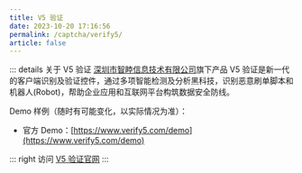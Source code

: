 ```yaml
---
title: V5 验证
date: 2023-10-20 17:16:56
permalink: /captcha/verify5/
article: false
---
```


::: details 关于 V5 验证
[深圳市智睦信息技术有限公司](https://www.tianyancha.com/company/2342592292)旗下产品 V5 验证是新一代的客户端识别及验证控件，通过多项智能检测及分析黑科技，识别恶意刷单脚本和机器人(Robot)，帮助企业应用和互联网平台构筑数据安全防线。
<br>

Demo 样例（随时有可能变化，以实际情况为准）：
<br>

- 官方 Demo：[https://www.verify5.com/demo](https://www.verify5.com/demo)

::: right
访问 [V5 验证官网](https://www.verify5.com/)
:::

<br>

<captcha-verify5></captcha-verify5>

<!-- <style>
    h1 span {
        font-family: -apple-system, BlinkMacSystemFont, "Segoe UI", Roboto, Oxygen, Ubuntu, Cantarell, "Fira Sans", "Droid Sans", "Helvetica Neue", sans-serif;
        font-weight: normal;    
    }
    .verify5-submit {
        background: #347eff;
        border-radius: 4px;
        margin: 20px 0;
        display: inline-block;
        width: 300px;
        height: 50px;
        box-sizing: border-box;
        border: 1px solid #ccc;
        color: #fff;
        cursor: pointer;
        font-size: 14px;
        line-height: 49px;
    }
    .verify5-submit:hover {
        background: #1A73E8;
    }
    .verify5-input {
        display: inline-block;
        width: 300px;
        padding: 12px;
        border: 1px solid #d1d6e0;
        background-color: #fff;
        position: relative;
        cursor: pointer;
        -webkit-box-sizing: border-box;
        box-sizing: border-box;
        border-radius: 3px;
        color: #292f3a;
        font-size: 14px;
        line-height: 20px;
    }
    .v5-validation-btn, .v5-validation-btn-ing, .v5-validation-btn-success {
        margin: 0 auto;
        width: 300px !important;
        margin-bottom: 0 !important;
    }
</style>
<div style="text-align: center;">
    <h1>V5 验证 Demo <Badge text="场景：登录/注册/表单/外挂防护丨限额：2QPS" type="tip" vertical="top"/></h1>
    <br>
    <div>
        <input type="text" :placeholder="'\ue614 请输入账号'" id="username" maxlength="" class="iconfont verify5-input">
    </div>
    <br>
    <div>
        <input type="text" :placeholder="'\ue69c 请输入密码'" id="password" maxlength="" class="iconfont verify5-input">
    </div>
    <br>
    <div v5-config="{ name:'login-v5', host:'freetvks2vi2.verify5.com', token:'6b5d4b45db0b4153b5050448143afcb2' }" ></div>
    <input class="verify5-submit" id="submit" type="submit" value="立即登录">
</div>
<script src="https://s.verify5.com/assets/latest/v5.js" type="text/javascript"></script>
<script>
// 这 V5 验证真的太拉了，接入代码一点儿都不人性化
$(document).ready(function () {
     if(location.href.indexOf('#reloaded') == -1){
         location.href = location.href + '#reloaded';
         location.reload();
     }
});
$('#submit').click(function () {
    var verifyId = document.getElementsByName('login-v5')[0].value;
    if (!verifyId) {
       return alert('请先完成验证！');
    } else {
        $.ajax({
            type: 'post',
            url: 'https://api.spiderapi.cn/verify5/login',
            data: {
                username: $('#username').val(),
                password: $('#password').val(),
                host: 'freetvks2vi2.verify5.com',
                token: '6b5d4b45db0b4153b5050448143afcb2',
                timestamp: new Date().getTime(),
                verifyId: verifyId
            },
            dataType:'json',
            success: function (data) {
                if (data.success) {
                    alert('登录成功！');
                    location.reload();
                } else {
                    alert('登录失败，请重新验证！');
                }
            }
        });
    }
})
</script> -->

